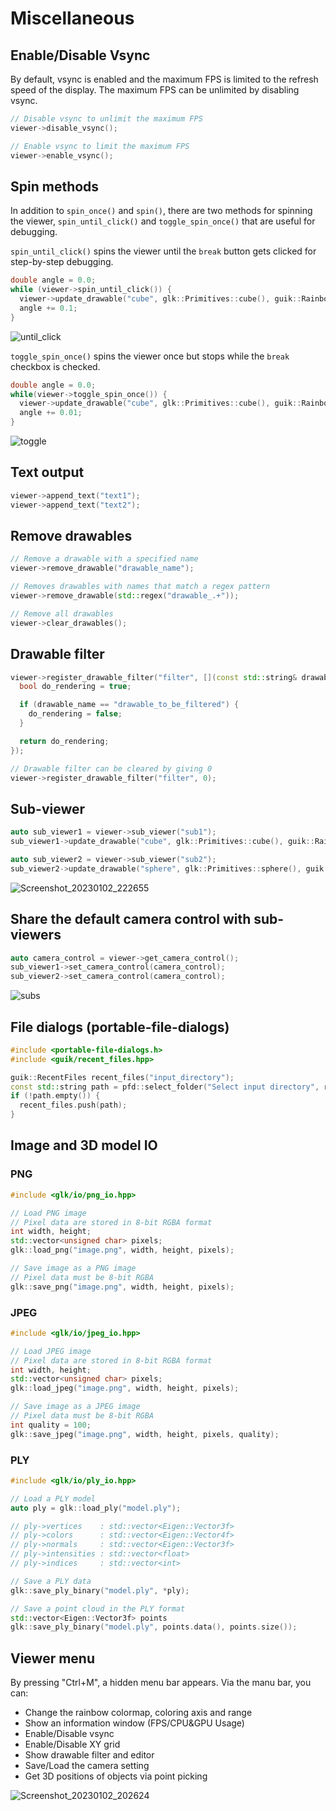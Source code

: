 # Miscellaneous

## Enable/Disable Vsync

By default, vsync is enabled and the maximum FPS is limited to the refresh speed of the display.
The maximum FPS can be unlimited by disabling vsync.

```cpp
// Disable vsync to unlimit the maximum FPS
viewer->disable_vsync();

// Enable vsync to limit the maximum FPS
viewer->enable_vsync();
```

## Spin methods

In addition to ```spin_once()``` and ```spin()```, there are two methods for spinning the viewer, ```spin_until_click()``` and ```toggle_spin_once()``` that are useful for debugging.

```spin_until_click()``` spins the viewer until the ```break``` button gets clicked for step-by-step debugging.
```cpp
double angle = 0.0;
while (viewer->spin_until_click()) {
  viewer->update_drawable("cube", glk::Primitives::cube(), guik::Rainbow().rotate(angle, {0.0f, 0.0f, 1.0f}));
  angle += 0.1;
}
```

![until_click](https://user-images.githubusercontent.com/31344317/210242895-9bf043b1-1c30-4348-bd52-62ff4593da6d.gif)

```toggle_spin_once()``` spins the viewer once but stops while the ```break``` checkbox is checked.
```cpp
double angle = 0.0;
while(viewer->toggle_spin_once()) {
  viewer->update_drawable("cube", glk::Primitives::cube(), guik::Rainbow().rotate(angle, {0.0f, 0.0f, 1.0f}));
  angle += 0.01;
}
```
![toggle](https://user-images.githubusercontent.com/31344317/210242889-c0f5582c-b2dc-451e-8fb2-6cd1847460df.gif)


## Text output

```cpp
viewer->append_text("text1");
viewer->append_text("text2");
```

## Remove drawables

```cpp
// Remove a drawable with a specified name
viewer->remove_drawable("drawable_name");

// Removes drawables with names that match a regex pattern
viewer->remove_drawable(std::regex("drawable_.+"));

// Remove all drawables
viewer->clear_drawables();
```

## Drawable filter

```cpp
viewer->register_drawable_filter("filter", [](const std::string& drawable_name) {
  bool do_rendering = true;

  if (drawable_name == "drawable_to_be_filtered") {
    do_rendering = false;
  }

  return do_rendering;
});

// Drawable filter can be cleared by giving 0
viewer->register_drawable_filter("filter", 0);
```

## Sub-viewer

```cpp
auto sub_viewer1 = viewer->sub_viewer("sub1");
sub_viewer1->update_drawable("cube", glk::Primitives::cube(), guik::Rainbow());

auto sub_viewer2 = viewer->sub_viewer("sub2");
sub_viewer2->update_drawable("sphere", glk::Primitives::sphere(), guik::Rainbow());
```

![Screenshot_20230102_222655](https://user-images.githubusercontent.com/31344317/210237883-97ec8b69-b0ec-4572-861d-2184aaa68485.png)


## Share the default camera control with sub-viewers

```cpp
auto camera_control = viewer->get_camera_control();
sub_viewer1->set_camera_control(camera_control);
sub_viewer2->set_camera_control(camera_control);
```

![subs](https://user-images.githubusercontent.com/31344317/210238057-629ea9ea-d439-4fa3-abcb-2d696edb7eee.gif)

## File dialogs (portable-file-dialogs)

```cpp
#include <portable-file-dialogs.h>
#include <guik/recent_files.hpp>

guik::RecentFiles recent_files("input_directory");
const std::string path = pfd::select_folder("Select input directory", recent_files.most_recent()).result();
if (!path.empty()) {
  recent_files.push(path);
}
```

## Image and 3D model IO

### PNG

```cpp
#include <glk/io/png_io.hpp>

// Load PNG image
// Pixel data are stored in 8-bit RGBA format
int width, height;
std::vector<unsigned char> pixels;
glk::load_png("image.png", width, height, pixels);

// Save image as a PNG image
// Pixel data must be 8-bit RGBA
glk::save_png("image.png", width, height, pixels);
```

### JPEG

```cpp
#include <glk/io/jpeg_io.hpp>

// Load JPEG image
// Pixel data are stored in 8-bit RGBA format
int width, height;
std::vector<unsigned char> pixels;
glk::load_jpeg("image.png", width, height, pixels);

// Save image as a JPEG image
// Pixel data must be 8-bit RGBA
int quality = 100;
glk::save_jpeg("image.png", width, height, pixels, quality);
```

### PLY

```cpp
#include <glk/io/ply_io.hpp>

// Load a PLY model
auto ply = glk::load_ply("model.ply");

// ply->vertices    : std::vector<Eigen::Vector3f>
// ply->colors      : std::vector<Eigen::Vector4f>
// ply->normals     : std::vector<Eigen::Vector3f>
// ply->intensities : std::vector<float>
// ply->indices     : std::vector<int>

// Save a PLY data
glk::save_ply_binary("model.ply", *ply);

// Save a point cloud in the PLY format
std::vector<Eigen::Vector3f> points
glk::save_ply_binary("model.ply", points.data(), points.size());
```


## Viewer menu

By pressing "Ctrl+M", a hidden menu bar appears. Via the manu bar, you can:

- Change the rainbow colormap, coloring axis and range
- Show an information window (FPS/CPU&GPU Usage)
- Enable/Disable vsync
- Enable/Disable XY grid
- Show drawable filter and editor
- Save/Load the camera setting
- Get 3D positions of objects via point picking

![Screenshot_20230102_202624](https://user-images.githubusercontent.com/31344317/210225203-e6edf5d8-d495-413b-b554-15fb61294923.png)
